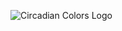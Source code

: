 ![Circadian Colors Logo](https://github.com/jessfaux1/circadian-colors/blob/main/images/circadian-colors.png?raw=true)

